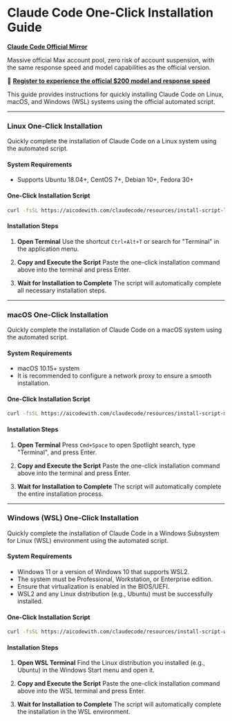  # Claude Code One-Click Installation Guide

[**Claude Code Official Mirror**](https://aicodewith.com/?invitation=MKFA9DI)

Massive official Max account pool, zero risk of account suspension, with the same response speed and model capabilities as the official version.

🎁 **[Register to experience the official $200 model and response speed](https://aicodewith.com/?invitation=MKFA9DI)**

This guide provides instructions for quickly installing Claude Code on Linux, macOS, and Windows (WSL) systems using the official automated script.

---

### Linux One-Click Installation

Quickly complete the installation of Claude Code on a Linux system using the automated script.

#### System Requirements
- Supports Ubuntu 18.04+, CentOS 7+, Debian 10+, Fedora 30+

#### One-Click Installation Script

```bash
curl -fsSL https://aicodewith.com/claudecode/resources/install-script-linux | bash
```

#### Installation Steps

1.  **Open Terminal**
    Use the shortcut `Ctrl+Alt+T` or search for "Terminal" in the application menu.

2.  **Copy and Execute the Script**
    Paste the one-click installation command above into the terminal and press Enter.

3.  **Wait for Installation to Complete**
    The script will automatically complete all necessary installation steps.

---

### macOS One-Click Installation

Quickly complete the installation of Claude Code on a macOS system using the automated script.

#### System Requirements
- macOS 10.15+ system
- It is recommended to configure a network proxy to ensure a smooth installation.

#### One-Click Installation Script

```bash
curl -fsSL https://aicodewith.com/claudecode/resources/install-script-macos | bash
```

#### Installation Steps

1.  **Open Terminal**
    Press `Cmd+Space` to open Spotlight search, type "Terminal", and press Enter.

2.  **Copy and Execute the Script**
    Paste the one-click installation command above into the terminal and press Enter.

3.  **Wait for Installation to Complete**
    The script will automatically complete the entire installation process.

---

### Windows (WSL) One-Click Installation

Quickly complete the installation of Claude Code in a Windows Subsystem for Linux (WSL) environment using the automated script.

#### System Requirements
- Windows 11 or a version of Windows 10 that supports WSL2.
- The system must be Professional, Workstation, or Enterprise edition.
- Ensure that virtualization is enabled in the BIOS/UEFI.
- WSL2 and any Linux distribution (e.g., Ubuntu) must be successfully installed.

#### One-Click Installation Script

```bash
curl -fsSL https://aicodewith.com/claudecode/resources/install-script-wsl | bash
```

#### Installation Steps

1.  **Open WSL Terminal**
    Find the Linux distribution you installed (e.g., Ubuntu) in the Windows Start menu and open it.

2.  **Copy and Execute the Script**
    Paste the one-click installation command above into the WSL terminal and press Enter.

3.  **Wait for Installation to Complete**
    The script will automatically complete the installation in the WSL environment. 
